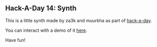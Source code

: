## Hack-A-Day 14: Synth

This is a little synth made by za3k and muurkha as part of [hack-a-day](https://za3k.com/hackaday).

You can interact with a demo of it [here](https://za3k.github.io/ha3k-14-synth/).

Have fun!
